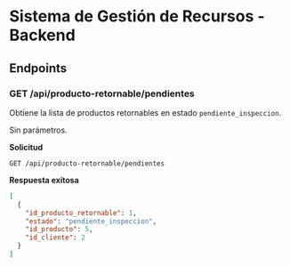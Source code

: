 # Sistema de Gestión de Recursos - Backend

## Endpoints

### GET /api/producto-retornable/pendientes
Obtiene la lista de productos retornables en estado `pendiente_inspeccion`.

Sin parámetros.

**Solicitud**
```
GET /api/producto-retornable/pendientes
```

**Respuesta exitosa**
```json
[
  {
    "id_producto_retornable": 1,
    "estado": "pendiente_inspeccion",
    "id_producto": 5,
    "id_cliente": 2
  }
]
```
